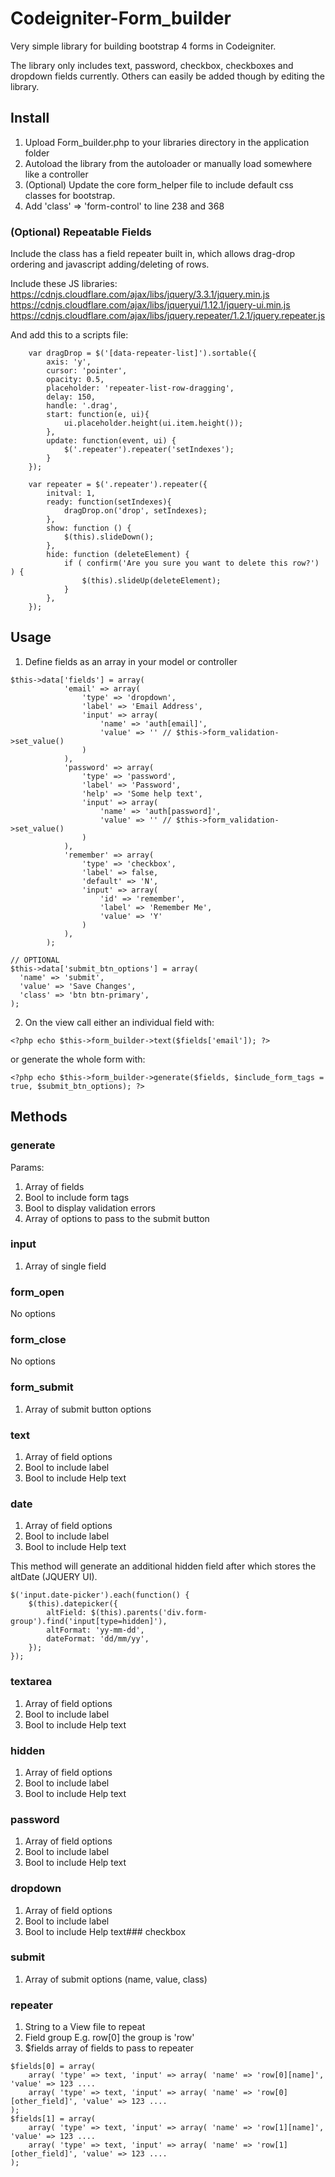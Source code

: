 # Codeigniter-Form_builder
Very simple library for building bootstrap 4 forms in Codeigniter.

The library only includes text, password, checkbox, checkboxes and dropdown fields currently. Others can easily be added though by editing the library.

## Install

1. Upload Form_builder.php to your libraries directory in the application folder
2. Autoload the library from the autoloader or manually load somewhere like a controller
3. (Optional) Update the core form_helper file to include default css classes for bootstrap.
4. Add 'class' => 'form-control' to line 238 and 368


### (Optional) Repeatable Fields
Include the class has a field repeater built in, which allows drag-drop ordering and javascript adding/deleting of rows.  

Include these JS libraries:
https://cdnjs.cloudflare.com/ajax/libs/jquery/3.3.1/jquery.min.js
https://cdnjs.cloudflare.com/ajax/libs/jqueryui/1.12.1/jquery-ui.min.js
https://cdnjs.cloudflare.com/ajax/libs/jquery.repeater/1.2.1/jquery.repeater.js

And add this to a scripts file:
~~~
	var dragDrop = $('[data-repeater-list]').sortable({
		axis: 'y',
		cursor: 'pointer',
		opacity: 0.5,
		placeholder: 'repeater-list-row-dragging',
		delay: 150,
		handle: '.drag',
		start: function(e, ui){
			ui.placeholder.height(ui.item.height());
		},
		update: function(event, ui) {
			$('.repeater').repeater('setIndexes');
		}
	});

	var repeater = $('.repeater').repeater({
		initval: 1,
		ready: function(setIndexes){
			dragDrop.on('drop', setIndexes);
		},
		show: function () {
			$(this).slideDown();
		},
		hide: function (deleteElement) {
			if ( confirm('Are you sure you want to delete this row?') ) {
				$(this).slideUp(deleteElement);
			}
		},
	});
~~~

## Usage

1. Define fields as an array in your model or controller

~~~~
$this->data['fields'] = array(
			'email' => array(
				'type' => 'dropdown',
				'label' => 'Email Address',
				'input' => array(
					'name' => 'auth[email]',
					'value' => '' // $this->form_validation->set_value()
				)
			),
			'password' => array(
				'type' => 'password',
				'label' => 'Password',
				'help' => 'Some help text',
				'input' => array(
					'name' => 'auth[password]',
					'value' => '' // $this->form_validation->set_value()
				)
			),
			'remember' => array(
				'type' => 'checkbox',
				'label' => false,
				'default' => 'N',
				'input' => array(
					'id' => 'remember',
					'label' => 'Remember Me',
					'value' => 'Y'
				)
			),
		);
    
// OPTIONAL
$this->data['submit_btn_options'] = array(
  'name' => 'submit',
  'value' => 'Save Changes',
  'class' => 'btn btn-primary',
);
~~~~

2. On the view call either an individual field with:
~~~~
<?php echo $this->form_builder->text($fields['email']); ?>
~~~~

or generate the whole form with: 
~~~~
<?php echo $this->form_builder->generate($fields, $include_form_tags = true, $submit_btn_options); ?>
~~~~

## Methods
### generate
Params:
1. Array of fields
2. Bool to include form tags
3. Bool to display validation errors
4. Array of options to pass to the submit button

### input
1. Array of single field

### form_open
No options

### form_close
No options

### form_submit
1. Array of submit button options

### text
1. Array of field options
2. Bool to include label
3. Bool to include Help text

### date
1. Array of field options
2. Bool to include label
3. Bool to include Help text

This method will generate an additional hidden field after which stores the altDate (JQUERY UI).

~~~
$('input.date-picker').each(function() {
	$(this).datepicker({
		altField: $(this).parents('div.form-group').find('input[type=hidden]'),
		altFormat: 'yy-mm-dd',
		dateFormat: 'dd/mm/yy',
	});
});
~~~

### textarea
1. Array of field options
2. Bool to include label
3. Bool to include Help text

### hidden
1. Array of field options
2. Bool to include label
3. Bool to include Help text

### password
1. Array of field options
2. Bool to include label
3. Bool to include Help text

### dropdown
1. Array of field options
2. Bool to include label
3. Bool to include Help text### checkbox

### submit
1. Array of submit options (name, value, class)

### repeater
1. String to a View file to repeat
2. Field group E.g. row[0] the group is 'row'
3. $fields array of fields to pass to repeater

~~~
$fields[0] = array(
	array( 'type' => text, 'input' => array( 'name' => 'row[0][name]', 'value' => 123 ....
	array( 'type' => text, 'input' => array( 'name' => 'row[0][other_field]', 'value' => 123 ....
);
$fields[1] = array(
	array( 'type' => text, 'input' => array( 'name' => 'row[1][name]', 'value' => 123 ....
	array( 'type' => text, 'input' => array( 'name' => 'row[1][other_field]', 'value' => 123 ....
);
~~~
